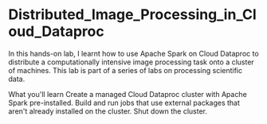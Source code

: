# Distributed_Image_Processing_in_Cloud_Dataproc
In this hands-on lab, I learnt how to use Apache Spark on Cloud Dataproc to distribute a computationally intensive image processing task onto a cluster of machines. This lab is part of a series of labs on processing scientific data.

What you'll learn
Create a managed Cloud Dataproc cluster with Apache Spark pre-installed.
Build and run jobs that use external packages that aren't already installed on the cluster.
Shut down the cluster.
